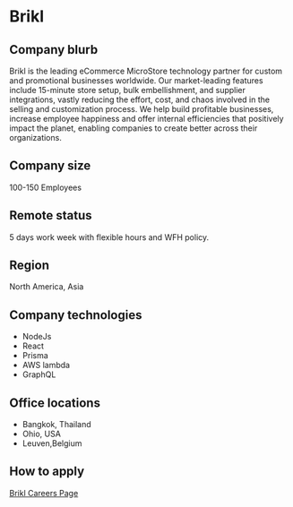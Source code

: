 # Brikl

## Company blurb

Brikl is the leading eCommerce MicroStore technology partner for custom and promotional businesses worldwide. Our market-leading features include 15-minute store setup, bulk embellishment, and supplier integrations, vastly reducing the effort, cost, and chaos involved in the selling and customization process. We help build profitable businesses, increase employee happiness and offer internal efficiencies that positively impact the planet, enabling companies to create better across their organizations.

## Company size

100-150 Employees

## Remote status

5 days work week with flexible hours and WFH policy.

## Region

North America, Asia

## Company technologies

- NodeJs
- React
- Prisma
- AWS lambda
- GraphQL

## Office locations

- Bangkok, Thailand
- Ohio, USA
- Leuven,Belgium

## How to apply

[Brikl Careers Page](https://www.brikl.com/jobs)


